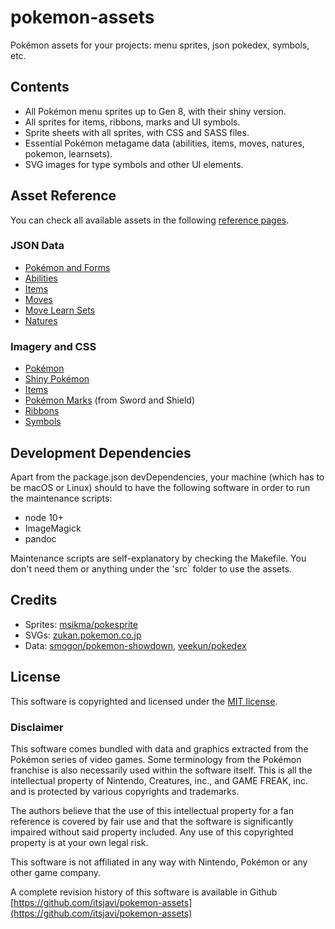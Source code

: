 # pokemon-assets
Pokémon assets for your projects: menu sprites, json pokedex, symbols, etc.

## Contents

- All Pokémon menu sprites up to Gen 8, with their shiny version.
- All sprites for items, ribbons, marks and UI symbols.
- Sprite sheets with all sprites, with CSS and SASS files.
- Essential Pokémon metagame data (abilities, items, moves, natures, pokemon, learnsets).
- SVG images for type symbols and other UI elements.

## Asset Reference

You can check all available assets in the following [reference pages](https://itsjavi.com/pokemon-assets).

### JSON Data

- [Pokémon and Forms](https://itsjavi.com/pokemon-assets/data/pokemon.json)
- [Abilities](https://itsjavi.com/pokemon-assets/data/abilities.json)
- [Items](https://itsjavi.com/pokemon-assets/data/items.json)
- [Moves](https://itsjavi.com/pokemon-assets/data/moves.json)
- [Move Learn Sets](https://itsjavi.com/pokemon-assets/data/learnsets.json)
- [Natures](https://itsjavi.com/pokemon-assets/data/natures.json)

### Imagery and CSS

- [Pokémon](https://itsjavi.com/pokemon-assets/ref/pokemon)
- [Shiny Pokémon](https://itsjavi.com/pokemon-assets/ref/pokemon/shiny)
- [Items](https://itsjavi.com/pokemon-assets/ref/items)
- [Pokémon Marks](https://itsjavi.com/pokemon-assets/ref/marks) (from Sword and Shield)
- [Ribbons](https://itsjavi.com/pokemon-assets/ref/ribbons)
- [Symbols](https://itsjavi.com/pokemon-assets/ref/symbols)

## Development Dependencies

Apart from the package.json devDependencies, your machine (which has to be macOS or Linux) should to have
the following software in order to run the maintenance scripts:

- node 10+
- ImageMagick
- pandoc

Maintenance scripts are self-explanatory by checking the Makefile.
You don't need them or anything under the 'src` folder to use the assets.

## Credits

- Sprites: [msikma/pokesprite](https://github.com/msikma/pokesprite)
- SVGs: [zukan.pokemon.co.jp](https://zukan.pokemon.co.jp)
- Data: [smogon/pokemon-showdown](https://github.com/smogon/pokemon-showdown/tree/master/data),
[veekun/pokedex](https://github.com/veekun/pokedex)

## License

This software is copyrighted and licensed under the
[MIT license](https://github.com/itsjavi/pokemon-assets/LICENSE).

### Disclaimer

This software comes bundled with data and graphics extracted from the
Pokémon series of video games. Some terminology from the Pokémon franchise is
also necessarily used within the software itself. This is all the intellectual
property of Nintendo, Creatures, inc., and GAME FREAK, inc. and is protected by
various copyrights and trademarks.

The authors believe that the use of this intellectual property for a fan reference
is covered by fair use and that the software is significantly impaired without said
property included. Any use of this copyrighted property is at your own legal risk.

This software is not affiliated in any way with Nintendo,
Pokémon or any other game company.

A complete revision history of this software is available in Github
[https://github.com/itsjavi/pokemon-assets](https://github.com/itsjavi/pokemon-assets)
